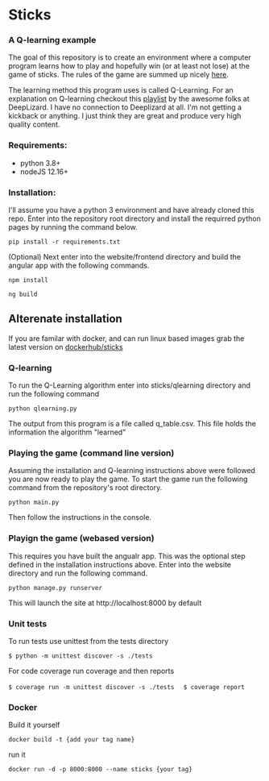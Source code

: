 # Sticks 
### A Q-learning example

The goal of this repository is to create an environment where a computer 
program learns how to play and hopefully win (or at least not lose) at the game of sticks. The rules of the game are
summed up nicely [here](https://frugalfun4boys.com/play-sticks-finger-game-kids/).

The learning method this program uses is called Q-Learning.  For an explanation on 
Q-learning checkout this [playlist](https://www.youtube.com/playlist?list=PLZbbT5o_s2xoWNVdDudn51XM8lOuZ_Njv) 
by the awesome folks at DeepLizard.  I have no connection to Deeplizard at all. I'm not getting a kickback or anything.
I just think they are great and produce very high quality content. 

### Requirements:
 - python 3.8+
 - nodeJS 12.16+

### Installation:
I'll assume you have a python 3 environment and have already cloned this repo. 
Enter into the repository root directory and install the requirred python pages by running the command below.

```pip install -r requirements.txt```

(Optional) Next enter into the website/frontend directory and build the angular app with the following commands.

```npm install```

```ng build```

## Alterenate installation 
If you are familar with docker, and can run linux based images grab the latest version on [dockerhub/sticks](https://hub.docker.com/repository/docker/mweltin/sticks)


### Q-learning
To run the Q-Learning algorithm enter into sticks/qlearning directory and run the following command

```python qlearning.py```

The output from this program is a file called q_table.csv.  This file holds the information the algorithm "learned"

### Playing the game (command line version)
Assuming the installation and Q-learning instructions above were followed you are now ready to play the game. To 
start the game run the following command from the repository's root directory.

```python main.py```

Then follow the instructions in the console.

### Playign the game (webased version) 
This requires you have built the angualr app.  This was the optional step defined in the installation instructions above.  Enter into the website 
directory and run the following command.

```python manage.py runserver```

This will launch the site at http://localhost:8000 by default



### Unit tests
To run tests use unittest from the tests directory

```$ python -m unittest discover -s ./tests```

For code coverage run coverage and then reports

```$ coverage run -m unittest discover -s ./tests  ```
```$ coverage report```

### Docker
Build it yourself

```docker build -t {add your tag name}```

run it

```docker run -d -p 8000:8000 --name sticks {your tag}```
